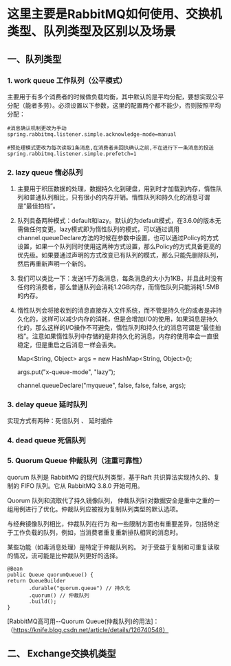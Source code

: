 # 这里主要是RabbitMQ如何使用、交换机类型、队列类型及区别以及场景
## 一、队列类型
### 1. work queue 工作队列（公平模式）
主要用于有多个消费者的时候做负载均衡，其中默认的是平均分配，要想实现公平分配（能者多劳）。必须设置以下参数，这里的配置两个都不能少，否则按照平均分配：

    #消息确认机制更改为手动
    spring.rabbitmq.listener.simple.acknowledge-mode=manual

    #预处理模式更改为每次读取1条消息,在消费者未回执确认之前,不在进行下一条消息的投送
    spring.rabbitmq.listener.simple.prefetch=1


### 2. lazy queue 惰必队列 
1. 主要用于积压数据的处理，数据持久化到硬盘，用到时才加载到内存，惰性队列和普通队列相比，只有很小的内存开销。惰性队列和持久化的消息可谓是“最佳拍档”。

2. 队列具备两种模式：default和lazy。默认的为default模式，在3.6.0的版本无需做任何变更。lazy模式即为惰性队列的模式，可以通过调用channel.queueDeclare方法的时候在参数中设置，也可以通过Policy的方式设置，如果一个队列同时使用这两种方式设置，那么Policy的方式具备更高的优先级。如果要通过声明的方式改变已有队列的模式，那么只能先删除队列，然后再重新声明一个新的。

3. 我们可以类比一下：发送1千万条消息，每条消息的大小为1KB，并且此时没有任何的消费者，那么普通队列会消耗1.2GB内存，而惰性队列只能消耗1.5MB的内存。

4. 惰性队列会将接收到的消息直接存入文件系统，而不管是持久化的或者是非持久化的，这样可以减少内存的消耗，但是会增加I/O的使用，如果消息是持久化的，那么这样的I/O操作不可避免，惰性队列和持久化的消息可谓是“最佳拍档”。注意如果惰性队列中存储的是非持久化的消息，内存的使用率会一直很稳定，但是重启之后消息一样会丢失。 


    Map<String, Object> args = new HashMap<String, Object>();

    args.put("x-queue-mode", "lazy");

    channel.queueDeclare("myqueue", false, false, false, args);


### 3. delay queue 延时队列
实现方式有两种：死信队列  、 延时插件

### 4. dead queue 死信队列

### 5. Quorum Queue 仲裁队列（注重可靠性）
quorum 队列是 RabbitMQ 的现代队列类型，基于Raft 共识算法实现持久的、复制的 FIFO 队列。它从 RabbitMQ 3.8.0 开始可用。

Quorum 队列和流取代了持久镜像队列， 仲裁队列针对数据安全是重中之重的一组用例进行了优化。仲裁队列应被视为复制队列类型的默认选项。

与经典镜像队列相比，仲裁队列在行为 和一些限制方面也有重要差异，包括特定于工作负载的队列，例如，当消费者重复重新排队相同的消息时。

某些功能（如毒消息处理）是特定于仲裁队列的。 对于受益于复制和可重复读取的情况，流可能是比仲裁队列更好的选择。

    @Bean
    public Queue quorumQueue() {
    return QueueBuilder
           .durable("quorum.queue") // 持久化
           .quorum() // 仲裁队列
           .build();
    }

[RabbitMQ高可用--Quorum Queue(仲裁队列)的用法]：（https://knife.blog.csdn.net/article/details/126740548）

## 二、 Exchange交换机类型